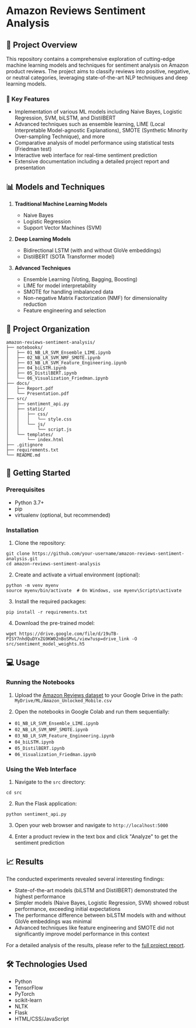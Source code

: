 # Amazon Reviews Sentiment Analysis

## 🌟 Project Overview

This repository contains a comprehensive exploration of cutting-edge machine learning models and techniques for sentiment analysis on Amazon product reviews. The project aims to classify reviews into positive, negative, or neutral categories, leveraging state-of-the-art NLP techniques and deep learning models.

### 🎯 Key Features

- Implementation of various ML models including Naive Bayes, Logistic Regression, SVM, biLSTM, and DistilBERT
- Advanced techniques such as ensemble learning, LIME (Local Interpretable Model-agnostic Explanations), SMOTE (Synthetic Minority Over-sampling Technique), and more
- Comparative analysis of model performance using statistical tests (Friedman test)
- Interactive web interface for real-time sentiment prediction
- Extensive documentation including a detailed project report and presentation

## 📊 Models and Techniques

1. **Traditional Machine Learning Models**
   - Naive Bayes
   - Logistic Regression
   - Support Vector Machines (SVM)

2. **Deep Learning Models**
   - Bidirectional LSTM (with and without GloVe embeddings)
   - DistilBERT (SOTA Transformer model)

3. **Advanced Techniques**
   - Ensemble Learning (Voting, Bagging, Boosting)
   - LIME for model interpretability
   - SMOTE for handling imbalanced data
   - Non-negative Matrix Factorization (NMF) for dimensionality reduction
   - Feature engineering and selection

## 📂 Project Organization
```
amazon-reviews-sentiment-analysis/
├── notebooks/
│   ├── 01_NB_LR_SVM_Ensemble_LIME.ipynb
│   ├── 02_NB_LR_SVM_NMF_SMOTE.ipynb
│   ├── 03_NB_LR_SVM_Feature_Engineering.ipynb
│   ├── 04_biLSTM.ipynb
│   ├── 05_DistilBERT.ipynb
│   └── 06_Visualization_Friedman.ipynb
├── docs/
│   ├── Report.pdf
│   └── Presentation.pdf
├── src/
│   ├── sentiment_api.py
│   ├── static/
│   │   ├── css/
│   │   │   └── style.css
│   │   └── js/
│   │       └── script.js
│   └── templates/
│       └── index.html
├── .gitignore
├── requirements.txt
└── README.md
```

## 🚀 Getting Started

### Prerequisites

- Python 3.7+
- pip
- virtualenv (optional, but recommended)

### Installation

1. Clone the repository:
```
git clone https://github.com/your-username/amazon-reviews-sentiment-analysis.git
cd amazon-reviews-sentiment-analysis
```

2. Create and activate a virtual environment (optional):
```
python -m venv myenv
source myenv/bin/activate  # On Windows, use myenv\Scripts\activate
```

3. Install the required packages:
```
pip install -r requirements.txt
```

4. Download the pre-trained model:
```
wget https://drive.google.com/file/d/19uTB-PISY7nhdQuDYxZG9KW02nBoSMvL/view?usp=drive_link -O src/sentiment_model_weights.h5
```

## 💻 Usage

### Running the Notebooks

1. Upload the [Amazon Reviews dataset](https://www.kaggle.com/datasets/PromptCloudHQ/Amazon-reviews-unlocked-mobile-phones) to your Google Drive in the path: `MyDrive/ML/Amazon_Unlocked_Mobile.csv`

2. Open the notebooks in Google Colab and run them sequentially:
- `01_NB_LR_SVM_Ensemble_LIME.ipynb`
- `02_NB_LR_SVM_NMF_SMOTE.ipynb`
- `03_NB_LR_SVM_Feature_Engineering.ipynb`
- `04_biLSTM.ipynb`
- `05_DistilBERT.ipynb`
- `06_Visualization_Friedman.ipynb`

### Using the Web Interface

1. Navigate to the `src` directory:
```
cd src
```

2. Run the Flask application:
```
python sentiment_api.py
```

3. Open your web browser and navigate to `http://localhost:5000`

4. Enter a product review in the text box and click "Analyze" to get the sentiment prediction

## 📈 Results

The conducted experiments revealed several interesting findings:

- State-of-the-art models (biLSTM and DistilBERT) demonstrated the highest performance
- Simpler models (Naive Bayes, Logistic Regression, SVM) showed robust performance, exceeding initial expectations
- The performance difference between biLSTM models with and without GloVe embeddings was minimal
- Advanced techniques like feature engineering and SMOTE did not significantly improve model performance in this context

For a detailed analysis of the results, please refer to the [full project report](docs/Report.pdf).

## 🛠️ Technologies Used

- Python
- TensorFlow
- PyTorch
- scikit-learn
- NLTK
- Flask
- HTML/CSS/JavaScript